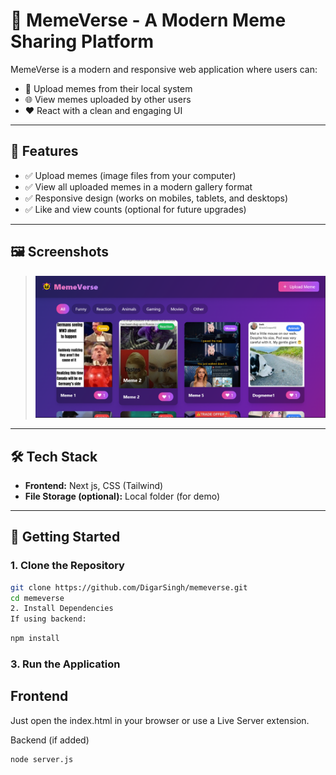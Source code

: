 # 🤣 MemeVerse - A Modern Meme Sharing Platform

MemeVerse is a modern and responsive web application where users can:
- 🚀 Upload memes from their local system
- 🌐 View memes uploaded by other users
- ❤️ React with a clean and engaging UI

---

## 📸 Features

- ✅ Upload memes (image files from your computer)
- ✅ View all uploaded memes in a modern gallery format
- ✅ Responsive design (works on mobiles, tablets, and desktops)
- ✅ Like and view counts (optional for future upgrades)

---

## 🖼️ Screenshots

> ![Screenshot 1](./public/memes/Screenshot.png)

---

## 🛠️ Tech Stack

- **Frontend:** Next js, CSS (Tailwind)
- **File Storage (optional):** Local folder (for demo) 

---

## 🚀 Getting Started

### 1. Clone the Repository
```bash
git clone https://github.com/DigarSingh/memeverse.git
cd memeverse
2. Install Dependencies
If using backend:
```
```bash
npm install
```

### 3. Run the Application
## Frontend
Just open the index.html in your browser or use a Live Server extension.

Backend (if added)
```bash
node server.js
```
